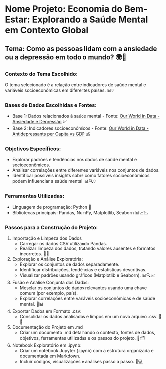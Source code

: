 # Nome Projeto: Economia do Bem-Estar: Explorando a Saúde Mental em Contexto Global
## Tema: Como as pessoas lidam com a ansiedade ou a depressão em todo o mundo? 🌍🧠

### Contexto do Tema Escolhido:
O tema selecionado é a relação entre indicadores de saúde mental e variáveis socioeconômicas em diferentes países. 📊💡

### Bases de Dados Escolhidas e Fontes:
- Base 1: Dados relacionados à saúde mental - Fonte: [Our World in Data - Ansiedade e Depressão](https://ourworldindata.org/grapher/dealing-with-anxiety-depression-comparison) 📈
- Base 2: Indicadores socioeconômicos  - Fonte: [Our World in Data - Antidepressants per Capita vs GDP](https://ourworldindata.org/grapher/antidepressants-per-capita-vs-gdp) 💰

### Objetivos Específicos:
- Explorar padrões e tendências nos dados de saúde mental e socioeconômicos.
- Analisar correlações entre diferentes variáveis nos conjuntos de dados.
- Identificar possíveis insights sobre como fatores socioeconômicos podem influenciar a saúde mental. 📊🔍💡

### Ferramentas Utilizadas:
- Linguagem de programação: Python 🐍
- Bibliotecas principais: Pandas, NumPy, Matplotlib, Seaborn 📊📈📉

### Passos para a Construção do Projeto:
1. Importação e Limpeza dos Dados
    - Carregar os dados CSV utilizando Pandas.
    - Realizar limpeza dos dados, tratando valores ausentes e formatos incorretos. 🧹📑
2. Exploração e Análise Exploratória:
    - Explorar os conjuntos de dados separadamente.
    - Identificar distribuições, tendências e estatísticas descritivas.
    - Visualizar padrões usando gráficos (Matplotlib e Seaborn). 📊🔍📈
3. Fusão e Análise Conjunta dos Dados:
    - Mesclar os conjuntos de dados relevantes usando uma chave comum (por exemplo, país).
    - Explorar correlações entre variáveis socioeconômicas e de saúde mental. 🤝📊
4. Exportar Dados em Formato .csv:
    - Consolidar os dados analisados e limpos em um novo arquivo .csv. 📂💾
5. Documentação do Projeto em .md:
    - Criar um documento .md detalhando o contexto, fontes de dados, objetivos, ferramentas utilizadas e os passos do projeto. 📝🗂️
6. Notebook Exploratório em .ipynb:
    - Criar um notebook Jupyter (.ipynb) com a estrutura organizada e documentada em Markdown.
    - Incluir códigos, visualizações e análises passo a passo. 📓💻



